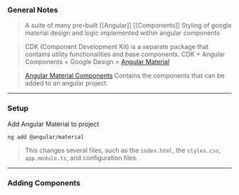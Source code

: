
### General Notes

> A suite of many pre-built [[Angular]] [[Components]]
> Styling of google material design and logic implemented within angular components

> CDK (Component Development Kit) is a separate package that contains utility functionalities and base components.
> CDK + Angular Components + Google Design = [Angular Material](https://material.angular.io/)

> [Angular Material Components](https://material.angular.io/components/categories)
> Contains the components that can be added to an angular project.

---

### Setup

Add Angular Material to project
```bash
ng add @angular/material
```

>This changes several files, such as the `index.html`, the `styles.css`, `app.module.ts`, and configuration files.

---

### Adding Components

